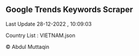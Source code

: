 

## Google Trends Keywords Scraper 
 
Last Update 28-12-2022 , 10:09:03

Country List :
VIETNAM.json



© Abdul Muttaqin 
